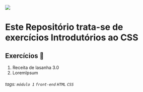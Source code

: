 ![](https://i.imgur.com/xG74tOh.png)

# Este Repositório trata-se de exercícios Introdutórios ao CSS

## Exercícios 🏫

1. Receita de lasanha 3.0
2. LoremIpsum

###### tags: `módulo 1` `front-end` `HTML` `CSS` 
